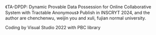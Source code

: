 《TA-DPDP: Dynamic Provable Data Possession for Online Collaborative System with Tractable Anonymous》
Publish in INSCRYT 2024, and the author are chenchenwu, weijin you and xuli, fujian normal university.

Coding by Visual Studio 2022 with PBC library
